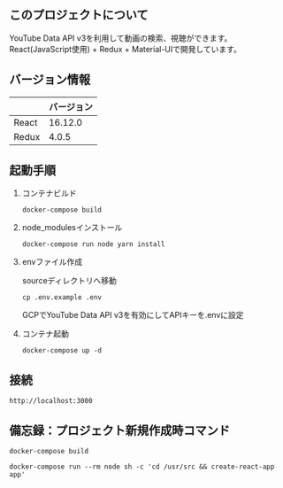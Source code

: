 ## このプロジェクトについて
YouTube Data API v3を利用して動画の検索、視聴ができます。  
React(JavaScript使用) + Redux + Material-UIで開発しています。

## バージョン情報
||  バージョン  |
| ---- | ---- |
|  React  |  16.12.0  |
|  Redux  |  4.0.5  |

## 起動手順

1. コンテナビルド

    ```
    docker-compose build
    ```

2. node_modulesインストール

    ```
    docker-compose run node yarn install
    ```

3. envファイル作成

    sourceディレクトリへ移動

    ```
    cp .env.example .env
    ```

    GCPでYouTube Data API v3を有効にしてAPIキーを.envに設定

4. コンテナ起動

    ```
    docker-compose up -d
    ```

## 接続

`http://localhost:3000`

## 備忘録：プロジェクト新規作成時コマンド

```
docker-compose build
```

```
docker-compose run --rm node sh -c 'cd /usr/src && create-react-app app'
```